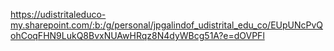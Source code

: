 
https://udistritaleduco-my.sharepoint.com/:b:/g/personal/jpgalindof_udistrital_edu_co/EUpUNcPvQohCoqFHN9LukQ8BvxNUAwHRqz8N4dyWBcg51A?e=dOVPFl

